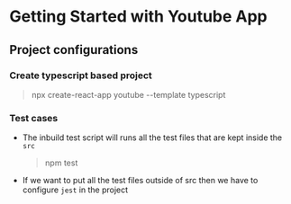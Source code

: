 # Getting Started with Youtube App

## Project configurations

### Create typescript based project

> npx create-react-app youtube --template typescript

### Test cases

- The inbuild test script will runs all the test files that are kept inside the `src`

  > npm test

- If we want to put all the test files outside of src then we have to configure `jest` in the project
